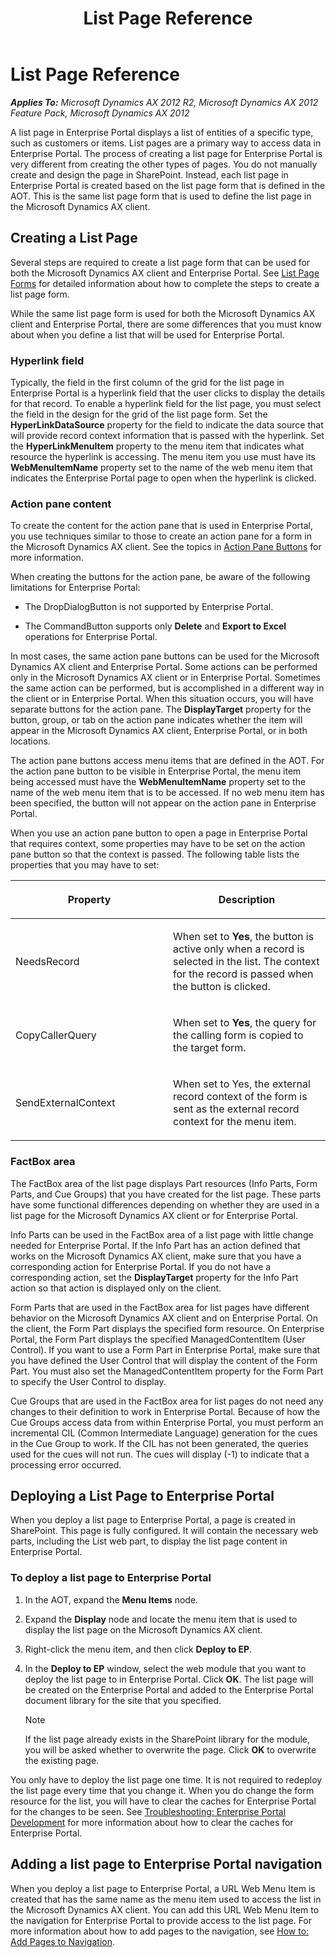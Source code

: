 ﻿---
title: List Page Reference
TOCTitle: List Page
ms:assetid: 0e85eff8-88ad-4278-a023-9c623124e56d
ms:mtpsurl: https://msdn.microsoft.com/en-us/library/Cc519455(v=AX.60)
ms:contentKeyID: 35244883
ms.date: 11/07/2012
mtps_version: v=AX.60
---

# List Page Reference 


_**Applies To:** Microsoft Dynamics AX 2012 R2, Microsoft Dynamics AX 2012 Feature Pack, Microsoft Dynamics AX 2012_

A list page in Enterprise Portal displays a list of entities of a specific type, such as customers or items. List pages are a primary way to access data in Enterprise Portal. The process of creating a list page for Enterprise Portal is very different from creating the other types of pages. You do not manually create and design the page in SharePoint. Instead, each list page in Enterprise Portal is created based on the list page form that is defined in the AOT. This is the same list page form that is used to define the list page in the Microsoft Dynamics AX client.

## Creating a List Page

Several steps are required to create a list page form that can be used for both the Microsoft Dynamics AX client and Enterprise Portal. See [List Page Forms](list-page-forms.md) for detailed information about how to complete the steps to create a list page form.

While the same list page form is used for both the Microsoft Dynamics AX client and Enterprise Portal, there are some differences that you must know about when you define a list that will be used for Enterprise Portal.

### Hyperlink field

Typically, the field in the first column of the grid for the list page in Enterprise Portal is a hyperlink field that the user clicks to display the details for that record. To enable a hyperlink field for the list page, you must select the field in the design for the grid of the list page form. Set the **HyperLinkDataSource** property for the field to indicate the data source that will provide record context information that is passed with the hyperlink. Set the **HyperLinkMenuItem** property to the menu item that indicates what resource the hyperlink is accessing. The menu item you use must have its **WebMenuItemName** property set to the name of the web menu item that indicates the Enterprise Portal page to open when the hyperlink is clicked.

### Action pane content

To create the content for the action pane that is used in Enterprise Portal, you use techniques similar to those to create an action pane for a form in the Microsoft Dynamics AX client. See the topics in [Action Pane Buttons](action-pane-buttons.md) for more information.

When creating the buttons for the action pane, be aware of the following limitations for Enterprise Portal:

  - The DropDialogButton is not supported by Enterprise Portal.

  - The CommandButton supports only **Delete** and **Export to Excel** operations for Enterprise Portal.

In most cases, the same action pane buttons can be used for the Microsoft Dynamics AX client and Enterprise Portal. Some actions can be performed only in the Microsoft Dynamics AX client or in Enterprise Portal. Sometimes the same action can be performed, but is accomplished in a different way in the client or in Enterprise Portal. When this situation occurs, you will have separate buttons for the action pane. The **DisplayTarget** property for the button, group, or tab on the action pane indicates whether the item will appear in the Microsoft Dynamics AX client, Enterprise Portal, or in both locations.

The action pane buttons access menu items that are defined in the AOT. For the action pane button to be visible in Enterprise Portal, the menu item being accessed must have the **WebMenuItemName** property set to the name of the web menu item that is to be accessed. If no web menu item has been specified, the button will not appear on the action pane in Enterprise Portal.

When you use an action pane button to open a page in Enterprise Portal that requires context, some properties may have to be set on the action pane button so that the context is passed. The following table lists the properties that you may have to set:

<table>
<colgroup>
<col style="width: 50%" />
<col style="width: 50%" />
</colgroup>
<thead>
<tr class="header">
<th><p>Property</p></th>
<th><p>Description</p></th>
</tr>
</thead>
<tbody>
<tr class="odd">
<td><p>NeedsRecord</p></td>
<td><p>When set to <strong>Yes</strong>, the button is active only when a record is selected in the list. The context for the record is passed when the button is clicked.</p></td>
</tr>
<tr class="even">
<td><p>CopyCallerQuery</p></td>
<td><p>When set to <strong>Yes</strong>, the query for the calling form is copied to the target form.</p></td>
</tr>
<tr class="odd">
<td><p>SendExternalContext</p></td>
<td><p>When set to Yes, the external record context of the form is sent as the external record context for the menu item.</p></td>
</tr>
</tbody>
</table>


### FactBox area

The FactBox area of the list page displays Part resources (Info Parts, Form Parts, and Cue Groups) that you have created for the list page. These parts have some functional differences depending on whether they are used in a list page for the Microsoft Dynamics AX client or for Enterprise Portal.

Info Parts can be used in the FactBox area of a list page with little change needed for Enterprise Portal. If the Info Part has an action defined that works on the Microsoft Dynamics AX client, make sure that you have a corresponding action for Enterprise Portal. If you do not have a corresponding action, set the **DisplayTarget** property for the Info Part action so that action is displayed only on the client.

Form Parts that are used in the FactBox area for list pages have different behavior on the Microsoft Dynamics AX client and on Enterprise Portal. On the client, the Form Part displays the specified form resource. On Enterprise Portal, the Form Part displays the specified ManagedContentItem (User Control). If you want to use a Form Part in Enterprise Portal, make sure that you have defined the User Control that will display the content of the Form Part. You must also set the ManagedContentItem property for the Form Part to specify the User Control to display.

Cue Groups that are used in the FactBox area for list pages do not need any changes to their definition to work in Enterprise Portal. Because of how the Cue Groups access data from within Enterprise Portal, you must perform an incremental CIL (Common Intermediate Language) generation for the cues in the Cue Group to work. If the CIL has not been generated, the queries used for the cues will not run. The cues will display (-1) to indicate that a processing error occurred.

## Deploying a List Page to Enterprise Portal

When you deploy a list page to Enterprise Portal, a page is created in SharePoint. This page is fully configured. It will contain the necessary web parts, including the List web part, to display the list page content in Enterprise Portal.

### To deploy a list page to Enterprise Portal

1.  In the AOT, expand the **Menu Items** node.

2.  Expand the **Display** node and locate the menu item that is used to display the list page on the Microsoft Dynamics AX client.

3.  Right-click the menu item, and then click **Deploy to EP**.

4.  In the **Deploy to EP** window, select the web module that you want to deploy the list page to in Enterprise Portal. Click **OK**. The list page will be created on the Enterprise Portal and added to the Enterprise Portal document library for the site that you specified.
    

    > [!NOTE]
    > <P>If the list page already exists in the SharePoint library for the module, you will be asked whether to overwrite the page. Click <STRONG>OK</STRONG> to overwrite the existing page.</P>



You only have to deploy the list page one time. It is not required to redeploy the list page every time that you change it. When you do change the form resource for the list, you will have to clear the caches for Enterprise Portal for the changes to be seen. See [Troubleshooting: Enterprise Portal Development](troubleshooting-enterprise-portal-development.md) for more information about how to clear the caches for Enterprise Portal.

## Adding a list page to Enterprise Portal navigation

When you deploy a list page to Enterprise Portal, a URL Web Menu Item is created that has the same name as the menu item used to access the list in the Microsoft Dynamics AX client. You can add this URL Web Menu Item to the navigation for Enterprise Portal to provide access to the list page. For more information about how to add pages to the navigation, see [How to: Add Pages to Navigation](how-to-add-pages-to-navigation.md).


